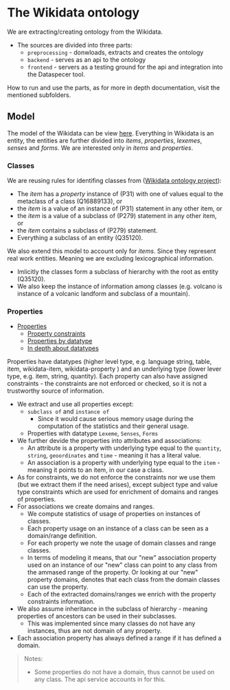 # The Wikidata ontology

We are extracting/creating ontology from the Wikidata.

- The sources are divided into three parts:
    - `preprocessing` - donwloads, extracts and creates the ontology
    - `backend` - serves as an api to the ontology 
    - `frontend` - servers as a testing ground for the api and integration into the Dataspecer tool.

How to run and use the parts, as for more in depth documentation, visit the mentioned subfolders.

## Model

The model of the Wikidata can be view [here](https://www.mediawiki.org/wiki/Wikibase/DataModel).
Everything in Wikidata is an entity, the entities are further divided into *items*, *properties*, *lexemes*, *senses* and *forms*.
We are interested only in *items* and *properties*.



### Classes

We are reusing rules for identifing classes from ([Wikidata ontology project](https://www.wikidata.org/wiki/Wikidata:WikiProject_Ontology/Modelling)):
  - The *item* has a *property* instance of (P31) with one of values equal to the metaclass of a class (Q16889133), or
  - the *item* is a value of an instance of (P31) statement in any other item, or
  - the *item* is a value of a subclass of (P279) statement in any other item, or
  - the *item* contains a subclass of (P279) statement.
  - Everything a subclass of an entity (Q35120).

We also extend this model to account only for *items*. 
Since they represent real work entities.
Meaning we are excluding lexicographical information.

- Imlicitly the classes form a subclass of hierarchy with the root as entity (Q35120). 
- We also keep the instance of information among classes (e.g. volcano is instance of a volcanic landform and subclass of a mountain).

### Properties

- [Properties](https://www.wikidata.org/wiki/Help:Properties)
    - [Property constraints](https://www.wikidata.org/wiki/Help:Property_constraints_portal)
    - [Properties by datatype](https://www.wikidata.org/wiki/Special:ListDatatypes)
    - [In depth about datatypes](https://www.wikidata.org/wiki/Help:Data_type)

Properties have datatypes (higher level type, e.g. language string, table, item, wikidata-item, wikidata-property ) and an underlying type (lower lever type, e.g. item, string, quantity).
Each property can also have assigned constraints - the constraints are not enforced or checked, so it is not a trustworthy source of information.

- We extract and use all properties except:
  - `subclass of` and `instance of`
    - Since it would cause serious memory usage during the computation of the statistics and their general usage.
  - Properties with datatype `Lexeme`, `Senses`, `Forms` 
- We further devide the properties into attributes and associations:
  - An attribute is a property with underlying type equal to the `quantity`, `string`, `geoordinates` and `time` - meaning it has a literal value.
  - An association is a property with underlying type equal to the `item` - meaning it points to an item, in our case a class.
- As for constraints, we do not enforce the constraints nor we use them (but we extract them if the need arises), except subject type and value type constraints which are used for enrichment of domains and ranges of properties.
- For associations we create domains and ranges.
  - We compute statistics of usage of properties on instances of classes.
  - Each property usage on an instance of a class can be seen as a domain/range definition.
  - For each property we note the usage of domain classes and range classes.
  - In terms of modeling it means, that our "new" association property used on an instance of our "new" class can point to any class from the ammased range of the property. Or looking at our "new" property domains, denotes that each class from the domain classes can use the property.
  - Each of the extracted domains/ranges we enrich with the property constraints information.
- We also assume inheritance in the subclass of hierarchy - meaning properties of ancestors can be used in their subclasses.
    - This was implemented since many classes do not have any instances, thus are not domain of any property.
- Each association property has always defined a range if it has defined a domain.

> Notes:
>    - Some properties do not have a domain, thus cannot be used on any class. The api service accounts in for this.